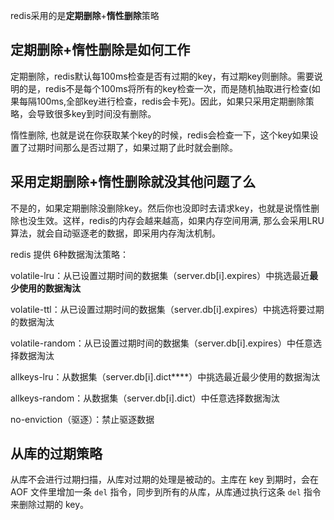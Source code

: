 redis采用的是**定期删除**+**惰性删除**策略

## 定期删除+惰性删除是如何工作

定期删除，redis默认每100ms检查是否有过期的key，有过期key则删除。需要说明的是，redis不是每个100ms将所有的key检查一次，而是随机抽取进行检查(如果每隔100ms,全部key进行检查，redis会卡死)。因此，如果只采用定期删除策略，会导致很多key到时间没有删除。

惰性删除, 也就是说在你获取某个key的时候，redis会检查一下，这个key如果设置了过期时间那么是否过期了，如果过期了此时就会删除。

## 采用定期删除+惰性删除就没其他问题了么

不是的，如果定期删除没删除key。然后你也没即时去请求key，也就是说惰性删除也没生效。这样，redis的内存会越来越高，如果内存空间用满, 那么会采用LRU算法，就会自动驱逐老的数据，即采用内存淘汰机制。



redis 提供 6种数据淘汰策略：

 volatile-lru：从已设置过期时间的数据集（server.db[i].expires）中挑选最近**最少使用的数据淘汰**

volatile-ttl：从已设置过期时间的数据集（server.db[i].expires）中挑选将要过期的数据淘汰

volatile-random：从已设置过期时间的数据集（server.db[i].expires）中任意选择数据淘汰

allkeys-lru：从数据集（server.db[i].dict****）中挑选最近最少使用的数据淘汰

allkeys-random：从数据集（server.db[i].dict）中任意选择数据淘汰

no-enviction（驱逐）：禁止驱逐数据



## 从库的过期策略

从库不会进行过期扫描，从库对过期的处理是被动的。主库在 key 到期时，会在 AOF 文件里增加一条 `del` 指令，同步到所有的从库，从库通过执行这条 `del` 指令来删除过期的 key。







